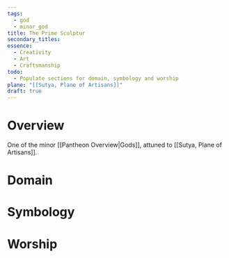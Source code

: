 ```yaml
---
tags:
  - god
  - minor_god
title: The Prime Sculptur
secondary_titles: 
essence:
  - Creativity
  - Art
  - Craftsmanship
todo:
  - Populate sections for domain, symbology and worship
plane: "[[Sutya, Plane of Artisans]]"
draft: true
---
```

# Overview
One of the minor [[Pantheon Overview|Gods]], attuned to [[Sutya, Plane of Artisans]].
# Domain

# Symbology

# Worship

